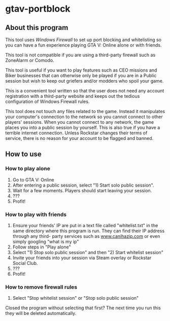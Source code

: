 # gtav-portblock

## About this program
This tool uses *Windows Firewall* to set up port blocking and whitelisting so
you can have a fun experience playing GTA V: Online alone or with friends.

This tool is not compatible if you are using a third-party firewall such as
ZoneAlarm or Comodo.

This tool is useful if you want to play features such as CEO missions and Biker
businesses that can otherwise only be played if you are in a Public session but
wish to keep out griefers and/or modders who spoil your game.

This is a convenient tool written so that the user does not need any account
registration with a third-party website and keeps out the tedious configuration
of Windows Firewall rules.

This tool does not touch any files related to the game. Instead it manipulates
your computer's connection to the network so you cannot connect to other players'
sessions. When you cannot connect to any network, the game places you into a
public session by yourself. This is also true if you have a terrible internet
connection. Unless Rockstar changes their terms of service, there is no reason
for your account to be flagged and banned.

## How to use
### How to play alone
1. Go to GTA V: Online
2. After entering a public session, select "1) Start solo public session".
3. Wait for a few moments. Players should start leaving your session.
4. ???
5. Profit!

### How to play with friends
1. Ensure your friends' IP are put in a text file called "whitelist.txt" in the same
directory where this program is run. They can find their IP address through any third-
party services such as www.canihazip.com or even simply googling "what is my ip"
2. Follow steps in "Play alone"
3. Select "1) Stop solo public session" and then "2) Start whitelist session"
4. Invite your friends into your session via Steam overlay or Rockstar Social Club.
5. ???
6. Profit!

### How to remove firewall rules
1. Select "Stop whitelist session" or "Stop solo public session"

Closed the program without selecting that first? The next time you run this they will
be deleted automatically.